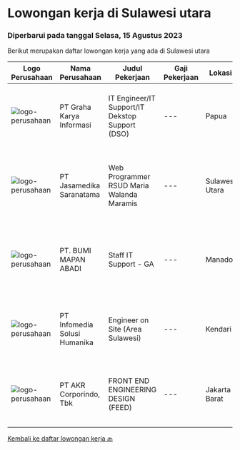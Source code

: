 
  # Lowongan kerja di Sulawesi utara

  ### Diperbarui pada tanggal Selasa, 15 Agustus 2023

  Berikut merupakan daftar lowongan kerja yang ada di Sulawesi utara

  |Logo Perusahaan | Nama Perusahaan | Judul Pekerjaan | Gaji Pekerjaan | Lokasi | Deskripsi | Tanggal diunggah | Pranala |
  | -------------- | --------------- | --------------- | --------- | --------- | -------------- | ------- | ----------- |
  |![logo-perusahaan](https://image-service-cdn.seek.com.au/c318dd0b699c6160d2411e7473745c289633be44/ee4dce1061f3f616224767ad58cb2fc751b8d2dc)|PT Graha Karya Informasi|IT Engineer/IT Support/IT Dekstop Support (DSO)|---|Papua|Requirements:1. Minimum 6 Months as an IT Support (Fresh Graduate are welcome to apply)2. Bachelor's Degree in Computer/ IT or equivalent3. Have...|Rabu, 02 Agustus 2023|https://www.jobstreet.co.id/id/job/it-engineer-it-support-it-dekstop-support-dso-4425201?token=0~06df0f8c-4433-4d74-9720-7ff1a3e83228&sectionRank=1&jobId=jobstreet-id-job-4425201|
|![logo-perusahaan](https://image-service-cdn.seek.com.au/7cdc071d90abd96b4cf7706a1694f0662aa509a1/ee4dce1061f3f616224767ad58cb2fc751b8d2dc)|PT Jasamedika Saranatama|Web Programmer RSUD Maria Walanda Maramis|---|Sulawesi Utara|Deskripsi PekerjaanKualifikasi: Pendidikan D3 atau S1 (Teknik Informatika/Manajemen Informatika/Sistem Informasi) Memiliki inisiatif tinggi dan teliti...|Senin, 31 Juli 2023|https://www.jobstreet.co.id/id/job/web-programmer-rsud-maria-walanda-maramis-4421958?token=0~06df0f8c-4433-4d74-9720-7ff1a3e83228&sectionRank=2&jobId=jobstreet-id-job-4421958|
|![logo-perusahaan](https://image-service-cdn.seek.com.au/83386b0f2aa0c63d83d594acd3c6c274b51e1948/ee4dce1061f3f616224767ad58cb2fc751b8d2dc)|PT. BUMI MAPAN ABADI|Staff IT Support - GA|---|Manado|Kualifikasi : Pendidikan minimal D3 Teknik Informatika; Usia Maksimal 35 Tahun; Memiliki pengalaman dibidang IT minimal 1 Tahun; Memiliki SIM A dan...|Kamis, 27 Juli 2023|https://www.jobstreet.co.id/id/job/staff-it-support-ga-4417915?token=0~06df0f8c-4433-4d74-9720-7ff1a3e83228&sectionRank=3&jobId=jobstreet-id-job-4417915|
|![logo-perusahaan](https://image-service-cdn.seek.com.au/63373d162568ae23aa2bd2a36d347af5a9d4476e/ee4dce1061f3f616224767ad58cb2fc751b8d2dc)|PT Infomedia Solusi Humanika|Engineer on Site (Area Sulawesi)|---|Kendari|Kualifikasi : Maksimal usia 30 tahun Pendidikan minimal D3 jurusan Sistem Informasi / Teknologi Informasi / Teknik Informatika Memiliki pengalaman...|Selasa, 18 Juli 2023|https://www.jobstreet.co.id/id/job/engineer-on-site-area-sulawesi-4408931?token=0~06df0f8c-4433-4d74-9720-7ff1a3e83228&sectionRank=4&jobId=jobstreet-id-job-4408931|
|![logo-perusahaan](https://image-service-cdn.seek.com.au/bfbfec10b99d0e4ba38820e5ba26ab07e2fa79ad/ee4dce1061f3f616224767ad58cb2fc751b8d2dc)|PT AKR Corporindo, Tbk|FRONT END ENGINEERING DESIGN (FEED)|---|Jakarta Barat|Job Description: Develop overall technical design and guidelines for asset construction &amp; review any technical work done by external parties...|Selasa, 18 Juli 2023|https://www.jobstreet.co.id/id/job/front-end-engineering-design-feed-4409107?token=0~06df0f8c-4433-4d74-9720-7ff1a3e83228&sectionRank=5&jobId=jobstreet-id-job-4409107|


  [Kembali ke daftar lowongan kerja 🔙](../README.md#daftar-lowongan-kerja)
  